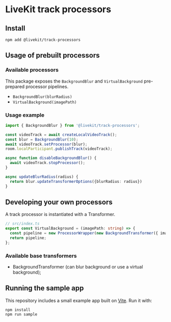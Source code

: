 # LiveKit track processors

## Install

```
npm add @livekit/track-processors
```

## Usage of prebuilt processors

### Available processors

This package exposes the `BackgroundBlur` and `VirtualBackground` pre-prepared processor pipelines.

- `BackgroundBlur(blurRadius)`
- `VirtualBackground(imagePath)`

### Usage example

```ts
import { BackgroundBlur } from '@livekit/track-processors';

const videoTrack = await createLocalVideoTrack();
const blur = BackgroundBlur(10);
await videoTrack.setProcessor(blur);
room.localParticipant.publishTrack(videoTrack);

async function disableBackgroundBlur() {
  await videoTrack.stopProcessor();
}

async updateBlurRadius(radius) {
  return blur.updateTransformerOptions({blurRadius: radius})
}


```

## Developing your own processors

A track processor is instantiated with a Transformer.

```ts
// src/index.ts
export const VirtualBackground = (imagePath: string) => {
  const pipeline = new ProcessorWrapper(new BackgroundTransformer({ imagePath }));
  return pipeline;
};
```

### Available base transformers

- BackgroundTransformer (can blur background or use a virtual background);


## Running the sample app

This repository includes a small example app built on [Vite](https://vitejs.dev/). Run it with:

```
npm install
npm run sample
```
